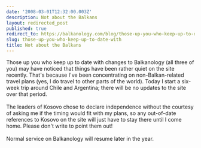 ```yaml
---
date: '2008-03-01T12:32:00.003Z'
description: Not about the Balkans
layout: redirected_post
published: true
redirect_to: https://balkanology.com/blog/those-up-you-who-keep-up-to-date-with/
slug: those-up-you-who-keep-up-to-date-with
title: Not about the Balkans
---
```


Those up you who keep up to date with changes to Balkanology (all three of you) may have noticed that things have been rather quiet on the site recently. That's because I've been concentrating on non-Balkan-related travel plans (yes, I do travel to other parts of the world). Today I start a six-week trip around Chile and Argentina; there will be no updates to the site over that period. <br /><br />The leaders of Kosovo chose to declare independence without the courtesy of asking me if the timing would fit with my plans, so any out-of-date references to Kosovo on the site will just have to stay there until I come home. Please don't write to point them out!<br /><br />Normal service on Balkanology will resume later in the year.